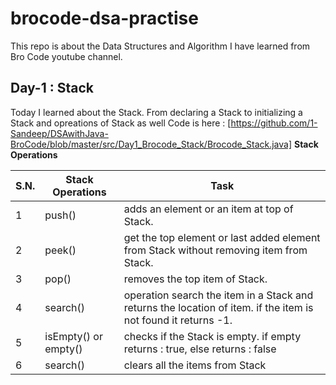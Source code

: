 # brocode-dsa-practise
This repo is about the Data Structures and Algorithm I have learned from Bro Code youtube channel.

## Day-1 : Stack
Today I learned about the Stack. From declaring a Stack to initializing a Stack and opreations of Stack as well
Code is here : [https://github.com/1-Sandeep/DSAwithJava-BroCode/blob/master/src/Day1_Brocode_Stack/Brocode_Stack.java]
**Stack Operations**

|S.N.|Stack Operations|Task|
|----|----------------|----|
|1|push()|adds an element or an item at top of Stack.|
|2|peek()|get the top element or last added element from Stack without removing item from Stack.|
|3|pop()|removes the top item of Stack.|
|4|search()|operation search the item in a Stack and returns the location of item. if the item is not found it returns -1.|
|5|isEmpty() or empty()|checks if the Stack is empty. if empty returns : true, else returns : false|
|6|search()|clears all the items from Stack|
